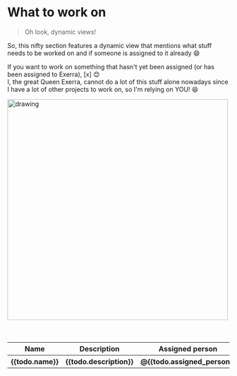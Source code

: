 # What to work on
> Oh look, dynamic views!

So, this nifty section features a dynamic view that mentions what stuff needs to be worked on and if someone is assigned to it already 😄

If you want to work on something that hasn't yet been assigned (or has been assigned to Exerra), [x] 😊<br>
I, the great Queen Exerra, cannot do a lot of this stuff alone nowadays since I have a lot of other projects to work on, so I'm relying on YOU! 😆

<img src="https://techcrunch.com/wp-content/uploads/2015/04/uncle-sam-we-want-you1-kopie_1.png?w=730&crop=1" alt="drawing" width="500"/>
<br>
<br>
<br>

<div id="todo">
  <table>
    <tr>
      <th>Name</th>
      <th>Description</th>
      <th>Assigned person</th>
    </tr>
    <tr v-for="todo in thingstodoarray">
      <th>{{todo.name}}</th>
      <th>{{todo.description}}</th>
      <th v-if="todo.assigned_person !== 'None'"><a v-bind:href="'https://github.com/' + todo.assigned_person">@{{todo.assigned_person}}</a></th>
      <th v-else>{{todo.assigned_person}}</th>
    </tr>
  </table>
</div>